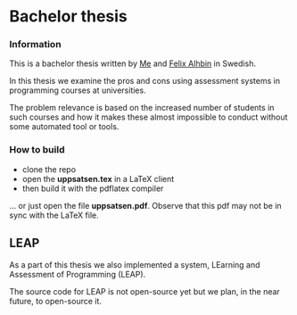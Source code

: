 # Bachelor thesis

### Information

This is a bachelor thesis written by [Me](https://github.com/MattiasPernhult) and [Felix Alhbin](https://github.com/alhbin) in Swedish.

In this thesis we examine the pros and cons using assessment systems in programming courses at universities.

The problem relevance is based on the increased number of students in such courses and how it makes these almost impossible to conduct without some automated tool or tools.

### How to build

* clone the repo
* open the **uppsatsen.tex** in a LaTeX client
* then build it with the pdflatex compiler

... or just open the file **uppsatsen.pdf**. Observe that this pdf may not be in sync with the LaTeX file.


## LEAP

As a part of this thesis we also implemented a system, LEarning and Assessment of Programming (LEAP).

The source code for LEAP is not open-source yet but we plan, in the near future, to open-source it.
